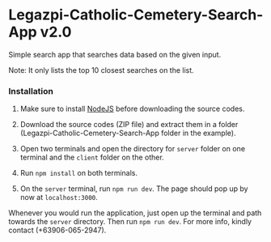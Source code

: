 # Legazpi-Catholic-Cemetery-Search-App v2.0

Simple search app that searches data based on the given input.

Note: It only lists the top 10 closest searches on the list.

### Installation

1. Make sure to install [NodeJS](https://nodejs.org/en/download/) before downloading the source codes.
2. Download the source codes (ZIP file) and extract them in a folder (Legazpi-Catholic-Cemetery-Search-App folder in the example).
3. Open two terminals and open the directory for `server` folder on one terminal and the `client` folder on the other.

4. Run `npm install` on both terminals.
5. On the `server` terminal, run `npm run dev`. The page should pop up by now at `localhost:3000`.

Whenever you would run the application, just open up the terminal and path towards the `server` directory. Then run `npm run dev`. For more info, kindly contact (+63906-065-2947).
